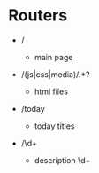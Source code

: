 # Routers

- /
  - main page

- /(js|css|media)/.*?
  - html files

- /today
  - today titles
  
- /\\d+
  - description \\d+
  
